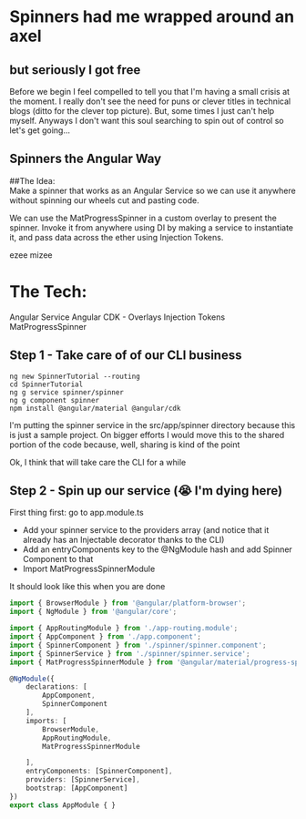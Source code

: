 # Spinners had me wrapped around an axel
## but seriously I got free

Before we begin I feel compelled to tell you that I'm having a small
crisis at the moment.  I really don't see the need for puns or clever
titles in technical blogs (ditto for the clever top picture). But,
some times I just can't help myself.  Anyways I don't want this soul
searching to spin out of control so let's get going...

## Spinners the Angular Way

##The Idea:  
Make a spinner that works as an Angular Service so we can
use it anywhere without spinning our wheels cut and pasting code.

We can use the MatProgressSpinner in a custom overlay to present the
spinner.  Invoke it from anywhere using DI by making a service to
instantiate it, and pass data across the ether using Injection Tokens.

ezee mizee 


# The Tech:
Angular Service
Angular CDK - Overlays
Injection Tokens
MatProgressSpinner

## Step 1 - Take care of of our CLI business 
```
ng new SpinnerTutorial --routing
cd SpinnerTutorial
ng g service spinner/spinner
ng g component spinner
npm install @angular/material @angular/cdk
```

I'm putting the spinner service in the src/app/spinner directory
because this is just a sample project.  On bigger efforts I would move
this to the shared portion of the code because, well, sharing is kind
of the point 

Ok, I think that will take care the CLI for a while

## Step 2 - Spin up our service (:sob: I'm dying here)
First thing first: go to app.module.ts

- Add your spinner service to the providers array (and notice that it already
  has an Injectable decorator thanks to the CLI)
- Add an entryComponents key to the @NgModule hash and add Spinner
  Component to that
- Import MatProgressSpinnerModule 
  
It should look like this when you are done

```typescript
import { BrowserModule } from '@angular/platform-browser';
import { NgModule } from '@angular/core';

import { AppRoutingModule } from './app-routing.module';
import { AppComponent } from './app.component';
import { SpinnerComponent } from './spinner/spinner.component';
import { SpinnerService } from './spinner/spinner.service';
import { MatProgressSpinnerModule } from '@angular/material/progress-spinner';

@NgModule({
    declarations: [
        AppComponent,
        SpinnerComponent
    ],
    imports: [
        BrowserModule,
        AppRoutingModule,
        MatProgressSpinnerModule

    ],
    entryComponents: [SpinnerComponent],
    providers: [SpinnerService],
    bootstrap: [AppComponent]
})
export class AppModule { }
```

